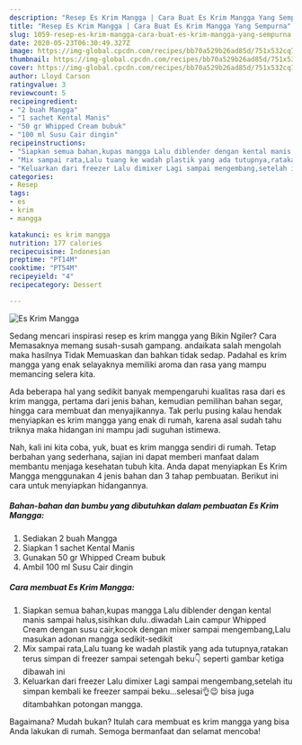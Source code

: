 ```yaml
---
description: "Resep Es Krim Mangga | Cara Buat Es Krim Mangga Yang Sempurna"
title: "Resep Es Krim Mangga | Cara Buat Es Krim Mangga Yang Sempurna"
slug: 1059-resep-es-krim-mangga-cara-buat-es-krim-mangga-yang-sempurna
date: 2020-05-23T06:30:49.327Z
image: https://img-global.cpcdn.com/recipes/bb70a529b26ad85d/751x532cq70/es-krim-mangga-foto-resep-utama.jpg
thumbnail: https://img-global.cpcdn.com/recipes/bb70a529b26ad85d/751x532cq70/es-krim-mangga-foto-resep-utama.jpg
cover: https://img-global.cpcdn.com/recipes/bb70a529b26ad85d/751x532cq70/es-krim-mangga-foto-resep-utama.jpg
author: Lloyd Carson
ratingvalue: 3
reviewcount: 5
recipeingredient:
- "2 buah Mangga"
- "1 sachet Kental Manis"
- "50 gr Whipped Cream bubuk"
- "100 ml Susu Cair dingin"
recipeinstructions:
- "Siapkan semua bahan,kupas mangga Lalu diblender dengan kental manis sampai halus,sisihkan dulu..diwadah Lain campur Whipped Cream dengan susu cair,kocok dengan mixer sampai mengembang,Lalu masukan adonan mangga sedikit-sedikit"
- "Mix sampai rata,Lalu tuang ke wadah plastik yang ada tutupnya,ratakan terus simpan di freezer sampai setengah beku👇 seperti gambar ketiga dibawah ini"
- "Keluarkan dari freezer Lalu dimixer Lagi sampai mengembang,setelah itu simpan kembali ke freezer sampai beku...selesai👌😉 bisa juga ditambahkan potongan mangga."
categories:
- Resep
tags:
- es
- krim
- mangga

katakunci: es krim mangga 
nutrition: 177 calories
recipecuisine: Indonesian
preptime: "PT14M"
cooktime: "PT54M"
recipeyield: "4"
recipecategory: Dessert

---
```



![Es Krim Mangga](https://img-global.cpcdn.com/recipes/bb70a529b26ad85d/751x532cq70/es-krim-mangga-foto-resep-utama.jpg)

Sedang mencari inspirasi resep es krim mangga yang Bikin Ngiler? Cara Memasaknya memang susah-susah gampang. andaikata salah mengolah maka hasilnya Tidak Memuaskan dan bahkan tidak sedap. Padahal es krim mangga yang enak selayaknya memiliki aroma dan rasa yang mampu memancing selera kita.

Ada beberapa hal yang sedikit banyak mempengaruhi kualitas rasa dari es krim mangga, pertama dari jenis bahan, kemudian pemilihan bahan segar, hingga cara membuat dan menyajikannya. Tak perlu pusing kalau hendak menyiapkan es krim mangga yang enak di rumah, karena asal sudah tahu triknya maka hidangan ini mampu jadi suguhan istimewa.




Nah, kali ini kita coba, yuk, buat es krim mangga sendiri di rumah. Tetap berbahan yang sederhana, sajian ini dapat memberi manfaat dalam membantu menjaga kesehatan tubuh kita. Anda dapat menyiapkan Es Krim Mangga menggunakan 4 jenis bahan dan 3 tahap pembuatan. Berikut ini cara untuk menyiapkan hidangannya.

<!--inarticleads1-->

##### Bahan-bahan dan bumbu yang dibutuhkan dalam pembuatan Es Krim Mangga:

1. Sediakan 2 buah Mangga
1. Siapkan 1 sachet Kental Manis
1. Gunakan 50 gr Whipped Cream bubuk
1. Ambil 100 ml Susu Cair dingin




<!--inarticleads2-->

##### Cara membuat Es Krim Mangga:

1. Siapkan semua bahan,kupas mangga Lalu diblender dengan kental manis sampai halus,sisihkan dulu..diwadah Lain campur Whipped Cream dengan susu cair,kocok dengan mixer sampai mengembang,Lalu masukan adonan mangga sedikit-sedikit
1. Mix sampai rata,Lalu tuang ke wadah plastik yang ada tutupnya,ratakan terus simpan di freezer sampai setengah beku👇 seperti gambar ketiga dibawah ini
1. Keluarkan dari freezer Lalu dimixer Lagi sampai mengembang,setelah itu simpan kembali ke freezer sampai beku...selesai👌😉 bisa juga ditambahkan potongan mangga.




Bagaimana? Mudah bukan? Itulah cara membuat es krim mangga yang bisa Anda lakukan di rumah. Semoga bermanfaat dan selamat mencoba!
